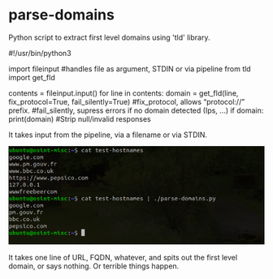 # parse-domains
Python script to extract first level domains using 'tld' library. 

  #!/usr/bin/python3
 
  import fileinput #handles file as argument, STDIN or via pipeline
  from tld import get_fld

  contents = fileinput.input()
  for line in contents:
     domain = get_fld(line, fix_protocol=True, fail_silently=True)
     #fix_protocol, allows “protocol://” prefix. 
     #fail_silently, supress errors if no domain detected (Ips, ...)
     if domain: print(domain) #Strip null/invalid responses

It takes input from the pipeline, via a filename or via STDIN. 

![What it does](parse-domains.png)

It takes one line of URL, FQDN, whatever, and spits out the first level domain, or says nothing. Or terrible things happen.

